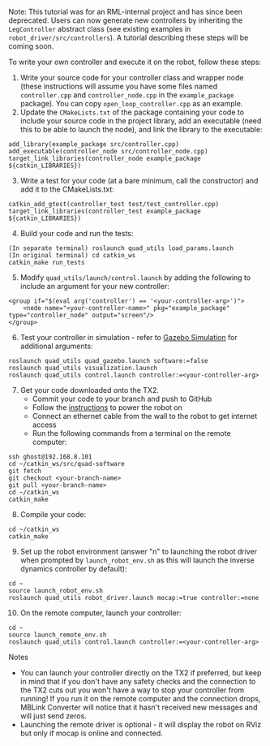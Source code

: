 Note: This tutorial was for an RML-internal project and has since been deprecated. Users can now generate new controllers by inheriting the `LegController` abstract class (see existing examples in `robot_driver/src/controllers`). A tutorial describing these steps will be coming soon.

To write your own controller and execute it on the robot, follow these steps:

1. Write your source code for your controller class and wrapper node (these instructions will assume you have some files named `controller.cpp` and `controller_node.cpp` in the `example_package` package). You can copy `open_loop_controller.cpp` as an example.
2. Update the `CMakeLists.txt` of the package containing your code to include your source code in the project library, add an executable (need this to be able to launch the node), and link the library to the executable:
```
add_library(example_package src/controller.cpp)
add_executable(controller_node src/controller_node.cpp)
target_link_libraries(controller_node example_package ${catkin_LIBRARIES})
```
3. Write a test for your code (at a bare minimum, call the constructor) and add it to the CMakeLists.txt:
```
catkin_add_gtest(controller_test test/test_controller.cpp)
target_link_libraries(controller_test example_package ${catkin_LIBRARIES})
```
4. Build your code and run the tests:
```
(In separate terminal) roslaunch quad_utils load_params.launch
(In original terminal) cd catkin_ws
catkin_make run_tests
```
5. Modify `quad_utils/launch/control.launch` by adding the following to include an argument for your new controller:
```
<group if="$(eval arg('controller') == '<your-controller-arg>')">
    <node name="<your-controller-name>" pkg="example_package" type="controller_node" output="screen"/>
</group>
```
6. Test your controller in simulation - refer to [Gazebo Simulation](https://github.com/robomechanics/quad-software/wiki/4.-Gazebo-Simulator) for additional arguments:
```
roslaunch quad_utils quad_gazebo.launch software:=false
roslaunch quad_utils visualization.launch
roslaunch quad_utils control.launch controller:=<your-controller-arg>
```
7. Get your code downloaded onto the TX2.
   - Commit your code to your branch <your-branch-name> and push to GitHub
   - Follow the [instructions](https://github.com/robomechanics/quad-software/wiki/2.-Running-the-Robot) to power the robot on
   - Connect an ethernet cable from the wall to the robot to get internet access
   - Run the following commands from a terminal on the remote computer:
```
ssh ghost@192.168.8.101
cd ~/catkin_ws/src/quad-software
git fetch
git checkout <your-branch-name>
git pull <your-branch-name>
cd ~/catkin_ws
catkin_make
```
8. Compile your code:
```
cd ~/catkin_ws
catkin_make
```
9. Set up the robot environment (answer "n" to launching the robot driver when prompted by `launch_robot_env.sh` as this will launch the inverse dynamics controller by default):
```
cd ~
source launch_robot_env.sh
roslaunch quad_utils robot_driver.launch mocap:=true controller:=none
```
10. On the remote computer, launch your controller:
```
cd ~
source launch_remote_env.sh
roslaunch quad_utils control.launch controller:=<your-controller-arg>
```
Notes
   - You can launch your controller directly on the TX2 if preferred, but keep in mind that if you don't have any safety checks and the connection to the TX2 cuts out you won't have a way to stop your controller from running! If you run it on the remote computer and the connection drops, MBLink Converter will notice that it hasn't received new messages and will just send zeros.
   - Launching the remote driver is optional - it will display the robot on RViz but only if mocap is online and connected.